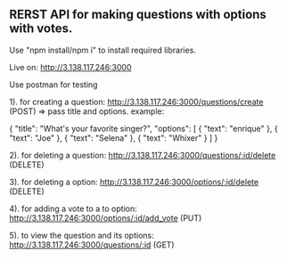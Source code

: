 ## RERST API for making questions with options with votes.

Use "npm install/npm i" to install required libraries.

Live on: http://3.138.117.246:3000

Use postman for testing

1). for creating a question: http://3.138.117.246:3000/questions/create (POST)
  => pass title and options.
  example: 
  
  {
    "title": "What's your favorite singer?",
    "options": [
        { "text": "enrique" },
        { "text": "Joe" },
        { "text": "Selena" },
        { "text": "Whixer" }
    ]
  }
  
2). for deleting a question: http://3.138.117.246:3000/questions/:id/delete (DELETE)

3). for deleting a option: http://3.138.117.246:3000/options/:id/delete (DELETE)

4). for adding a vote to a to option: http://3.138.117.246:3000/options/:id/add_vote (PUT)

5). to view the question and its options: http://3.138.117.246:3000/questions/:id (GET)
